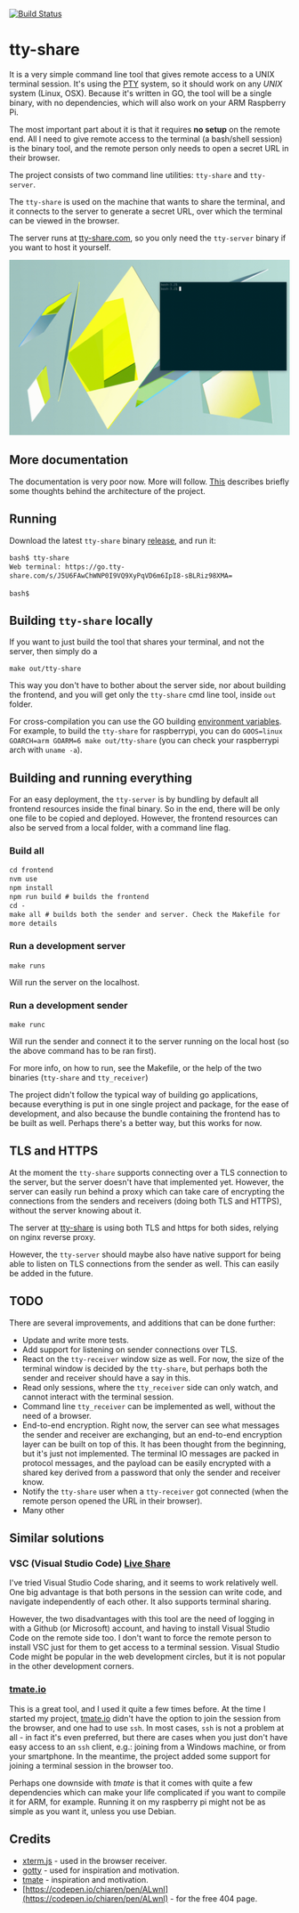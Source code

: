 [![Build Status](https://travis-ci.com/elisescu/tty-share.svg?branch=master)](https://travis-ci.com/elisescu/tty-share)

# tty-share

It is a very simple command line tool that gives remote access to a UNIX terminal session. It's using the [PTY](https://en.wikipedia.org/wiki/Pseudoterminal) system, so it should work on any *UNIX* system (Linux, OSX). Because it's written in GO, the tool will be a single binary, with no dependencies, which will also work on your ARM Raspberry Pi.

The most important part about it is that it requires **no setup** on the remote end. All I need to give remote access to the terminal (a bash/shell session) is the binary tool, and the remote person only needs to open a secret URL in their browser.

The project consists of two command line utilities: `tty-share` and `tty-server`.

The `tty-share` is used on the machine that wants to share the terminal, and it connects to the server to generate a secret URL, over which the terminal can be viewed in the browser.

The server runs at [tty-share.com](https://tty-share.com), so you only need the `tty-server` binary if you want to host it yourself.

![demo](doc/demo.gif)

## More documentation

The documentation is very poor now. More will follow. [This](doc/architecture.md) describes briefly some thoughts behind the architecture of the project.

## Running

Download the latest `tty-share` binary [release](https://github.com/elisescu/tty-share/releases), and run it:

```
bash$ tty-share
Web terminal: https://go.tty-share.com/s/J5U6FAwChWNP0I9VQ9XyPqVD6m6IpI8-sBLRiz98XMA=

bash$
```

## Building `tty-share` locally

If you want to just build the tool that shares your terminal, and not the server, then simply do a

```
make out/tty-share
```

This way you don't have to bother about the server side, nor about building the frontend, and you will get only the `tty-share` cmd line tool, inside `out` folder.

For cross-compilation you can use the GO building [environment variables](https://golang.org/doc/install/source#environment). For example, to build the `tty-share` for raspberrypi, you can do `GOOS=linux GOARCH=arm GOARM=6 make out/tty-share` (you can check your raspberrypi arch with `uname -a`).

## Building and running everything

For an easy deployment, the `tty-server` is by bundling by default all frontend resources inside the final binary. So in the end, there will be only one file to be copied and deployed. However, the frontend resources can also be served from a local folder, with a command line flag.

### Build all
``` 
cd frontend
nvm use
npm install
npm run build # builds the frontend
cd -
make all # builds both the sender and server. Check the Makefile for more details
```

### Run a development server
```
make runs
```
Will run the server on the localhost.


### Run a development sender
```
make runc
```
Will run the sender and connect it to the server running on the local host (so the above command has
to be ran first).

For more info, on how to run, see the Makefile, or the help of the two binaries (`tty-share` and `tty_receiver`)

The project didn't follow the typical way of building go applications, because everything is put in one single project and package, for the ease of development, and also because the bundle containing the frontend has to be built as well. Perhaps there's a better way, but this works for now.



## TLS and HTTPS

At the moment the `tty-share` supports connecting over a TLS connection to the server, but the server doesn't have that implemented yet. However, the server can easily run behind a proxy which can take care of encrypting the connections from the senders and receivers (doing both TLS and HTTPS), without the server knowing about it.

The server at [tty-share](https://tty-share.com) is using both TLS and https for both sides, relying on nginx reverse proxy.

However, the `tty-server` should maybe also have native support for being able to listen on TLS connections from the sender as well. This can easily be added in the future.

## TODO

There are several improvements, and additions that can be done further:
  * Update and write more tests.
  * Add support for listening on sender connections over TLS.
  * React on the `tty-receiver` window size as well. For now, the size of the terminal window is decided by the `tty-share`, but perhaps both the sender and receiver should have a say in this.
  * Read only sessions, where the `tty_receiver` side can only watch, and cannot interact with the terminal session.
  * Command line `tty_receiver` can be implemented as well, without the need of a browser.
  * End-to-end encryption. Right now, the server can see what messages the sender and receiver are exchanging, but an end-to-end encryption layer can be built on top of this. It has been thought from the beginning, but it's just not implemented. The terminal IO messages are packed in protocol messages, and the payload can be easily encrypted with a shared key derived from a password that only the sender and receiver know.
  * Notify the `tty-share` user when a `tty-receiver` got connected (when the remote person opened the URL in their browser).
  * Many other


## Similar solutions

### VSC (Visual Studio Code) [Live Share](https://docs.microsoft.com/en-us/visualstudio/liveshare/use/vscode)

I've tried Visual Studio Code sharing, and it seems to work relatively well. One big advantage is that both persons in the session can write code, and navigate independently of each other. It also supports terminal sharing.

However, the two disadvantages with this tool are the need of logging in with a Github (or Microsoft) account, and having to install Visual Studio Code on the remote side too. I don't want to force the remote person to install VSC just for them to get access to a terminal session. Visual Studio Code might be popular in the web development circles, but it is not popular in the other development corners.

### [tmate.io](https://tmate.io/)

This is a great tool, and I used it quite a few times before. At the time I started my project, [tmate.io](https://tmate.io) didn't have the option to join the session from the browser, and one had to use `ssh`. In most cases, `ssh` is not a problem at all - in fact it's even preferred, but there are cases when you just don't have easy access to an `ssh` client, e.g.: joining from a Windows machine, or from your smartphone. In the meantime, the project added some support for joining a terminal session in the browser too.

Perhaps one downside with *tmate* is that it comes with quite a few dependencies which can make your life complicated if you want to compile it for ARM, for example. Running it on my raspberry pi might not be as simple as you want it, unless you use Debian.

## Credits

* [xterm.js](https://xtermjs.org/) - used in the browser receiver.
* [gotty](https://github.com/yudai/gotty) - used for inspiration and motivation.
* [tmate](https://tmate.io/) - inspiration and motivation.
* [https://codepen.io/chiaren/pen/ALwnI](https://codepen.io/chiaren/pen/ALwnI) - for the free 404 page.
